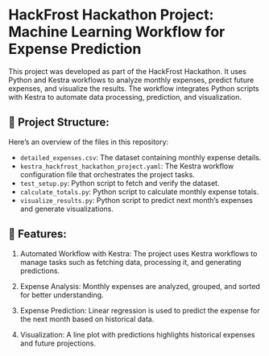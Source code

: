 # HackFrost Hackathon Project: Machine Learning Workflow for Expense Prediction
This project was developed as part of the HackFrost Hackathon. It uses Python and Kestra workflows to analyze monthly expenses, predict future expenses, and visualize the results. The workflow integrates Python scripts with Kestra to automate data processing, prediction, and visualization.

## 📂 Project Structure:
Here’s an overview of the files in this repository:

- `detailed_expenses.csv`: The dataset containing monthly expense details.
- `kestra_hackfrost_hackathon_project.yaml`: The Kestra workflow configuration file that orchestrates the project tasks.
- `test_setup.py`: Python script to fetch and verify the dataset.
- `calculate_totals.py`: Python script to calculate monthly expense totals.
- `visualize_results.py`: Python script to predict next month’s expenses and generate visualizations.

## 🚀 Features:

1. Automated Workflow with Kestra:
The project uses Kestra workflows to manage tasks such as fetching data, processing it, and generating predictions.

2. Expense Analysis:
Monthly expenses are analyzed, grouped, and sorted for better understanding.

3. Expense Prediction:
Linear regression is used to predict the expense for the next month based on historical data.

4. Visualization:
A line plot with predictions highlights historical expenses and future projections.
